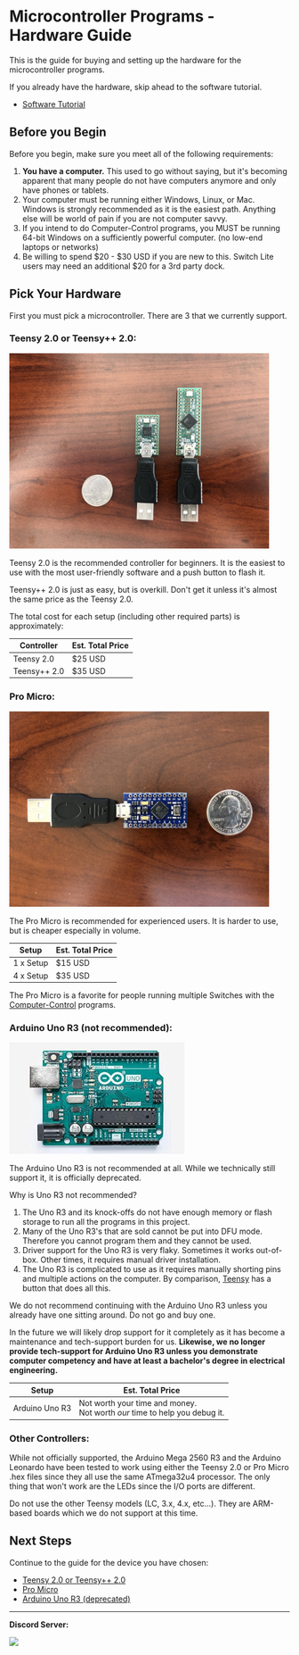 # Microcontroller Programs - Hardware Guide

This is the guide for buying and setting up the hardware for the microcontroller programs.

If you already have the hardware, skip ahead to the software tutorial.
- [Software Tutorial](/Wiki/Software/README.md)


## Before you Begin

Before you begin, make sure you meet all of the following requirements:
1. **You have a computer.** This used to go without saying, but it's becoming apparent that many people do not have computers anymore and only have phones or tablets.
2. Your computer must be running either Windows, Linux, or Mac. Windows is strongly recommended as it is the easiest path. Anything else will be world of pain if you are not computer savvy.
3. If you intend to do Computer-Control programs, you MUST be running 64-bit Windows on a sufficiently powerful computer. (no low-end laptops or networks)
4. Be willing to spend $20 - $30 USD if you are new to this. Switch Lite users may need an additional $20 for a 3rd party dock.


## Pick Your Hardware

First you must pick a microcontroller. There are 3 that we currently support.


### Teensy 2.0 or Teensy++ 2.0:

<img src="images/teensy-basic.jpg" height="350">

Teensy 2.0 is the recommended controller for beginners. It is the easiest to use with the most user-friendly software and a push button to flash it.

Teensy++ 2.0 is just as easy, but is overkill. Don't get it unless it's almost the same price as the Teensy 2.0.

The total cost for each setup (including other required parts) is approximately:

| **Controller** | **Est. Total Price** |
| --- | --- |
| Teensy 2.0 | $25 USD |
| Teensy++ 2.0 | $35 USD |


### Pro Micro:

<img src="images/pro-micro-basic.jpg" height="350">

The Pro Micro is recommended for experienced users. It is harder to use, but is cheaper especially in volume.

| **Setup** | **Est. Total Price** |
| --- | --- |
| 1 x Setup | $15 USD |
| 4 x Setup | $35 USD |

The Pro Micro is a favorite for people running multiple Switches with the [Computer-Control](https://github.com/PokemonAutomation/ComputerControl) programs.


### Arduino Uno R3 (not recommended):

<img src="images/uno-r3.jpg" height="200">

The Arduino Uno R3 is not recommended at all. While we technically still support it, it is officially deprecated.

Why is Uno R3 not recommended?

1. The Uno R3 and its knock-offs do not have enough memory or flash storage to run all the programs in this project.
2. Many of the Uno R3's that are sold cannot be put into DFU mode. Therefore you cannot program them and they cannot be used.
3. Driver support for the Uno R3 is very flaky. Sometimes it works out-of-box. Other times, it requires manual driver installation.
4. The Uno R3 is complicated to use as it requires manually shorting pins and multiple actions on the computer. By comparison, [Teensy](Teensy2.md) has a button that does all this.

We do not recommend continuing with the Arduino Uno R3 unless you already have one sitting around. Do not go and buy one.

In the future we will likely drop support for it completely as it has become a maintenance and tech-support burden for us. **Likewise, we no longer provide tech-support for Arduino Uno R3 unless you demonstrate computer competency and have at least a bachelor's degree in electrical engineering.**

| **Setup** | **Est. Total Price** |
| --- | --- |
| Arduino Uno R3 | Not worth your time and money.<br>Not worth *our* time to help you debug it. |

### Other Controllers:

While not officially supported, the Arduino Mega 2560 R3 and the Arduino Leonardo have been tested to work using either the Teensy 2.0 or Pro Micro .hex files since they all use the same ATmega32u4 processor. The only thing that won't work are the LEDs since the I/O ports are different.

Do not use the other Teensy models (LC, 3.x, 4.x, etc...). They are ARM-based boards which we do not support at this time.


## Next Steps

Continue to the guide for the device you have chosen:

- [Teensy 2.0 or Teensy++ 2.0](Teensy2.md)
- [Pro Micro](ProMicro.md)
- [Arduino Uno R3 (deprecated)](ArduinoUnoR3.md)

<hr>

**Discord Server:** 

[<img src="https://canary.discordapp.com/api/guilds/695809740428673034/widget.png?style=banner2">](https://discord.gg/cQ4gWxN)
